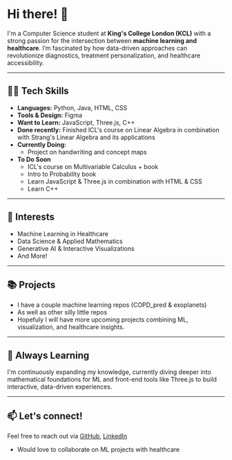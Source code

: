 # Hi there! 👋

I'm a Computer Science student at **King's College London (KCL)** with a strong passion for the intersection between **machine learning and healthcare**. I’m fascinated by how data-driven approaches can revolutionize diagnostics, treatment personalization, and healthcare accessibility.

---

## 👨‍💻 Tech Skills

- **Languages:** Python, Java, HTML, CSS  
- **Tools & Design:** Figma  
- **Want to Learn:** JavaScript, Three.js, C++
- **Done recently:** Finished ICL's course on Linear Algebra in combination with Strang's Linear Algebra and its applications
- **Currently Doing:**  
  - Project on handwriting and concept maps
- **To Do Soon**
  - ICL's course on Multivariable Calculus + book
  - Intro to Probability book
  - Learn JavaScript & Three.js in combination with HTML & CSS
  - Learn C++

---

## 🎯 Interests
- Machine Learning in Healthcare  
- Data Science & Applied Mathematics  
- Generative AI & Interactive Visualizations  
- And More!
---

## 📚 Projects 
- I have a couple machine learning repos (COPD_pred & exoplanets)
- As well as other silly little repos 
- Hopefuly I will have more upcoming projects combining ML, visualization, and healthcare insights.

---

## 🌱 Always Learning

I'm continuously expanding my knowledge, currently diving deeper into mathematical foundations for ML and front-end tools like Three.js to build interactive, data-driven experiences.

---

## 📫 Let's connect!  
Feel free to reach out via [GitHub](https://github.com/sofialinardakis), [LinkedIn](https://www.linkedin.com/in/sofia-linardakis-santapau-8b8aa6336)

- Would love to collaborate on ML projects with healthcare


